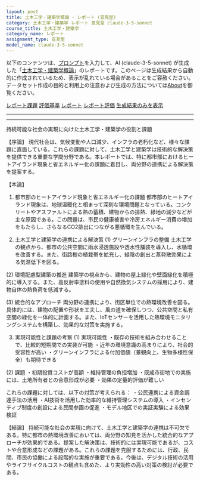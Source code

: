 ```yaml
---
layout: post
title: 土木工学・建築学概論 - レポート (意見型)
category: 土木工学・建築学 レポート 意見型 claude-3-5-sonnet
course_title: 土木工学・建築学
category_name: レポート
assignment_type: 意見型
model_name: claude-3-5-sonnet
---
```


以下のコンテンツは、[プロンプト](http://127.0.0.1:8000/generated/土木工学・建築学/claude-3-5-sonnet/prompt_レポート-意見型.md)を入力して、AI (claude-3-5-sonnet) が生成した「[土木工学・建築学概論](/contents/土木工学・建築学/)」のレポートです。このページは生成結果から自動的に作成されているため、表示が乱れている場合があることをご容赦ください。
データセット作成の目的と利用上の注意および生成の方法については[About](/About)を御覧ください。

[レポート課題](../レポート課題-意見型)
[評価基準](../評価基準-意見型)
[レポート](../レポート-意見型)
[レポート評価](../レポート評価-意見型)
[生成結果のみを表示](http://127.0.0.1:8000/generated/土木工学・建築学/claude-3-5-sonnet/レポート-意見型.md)
  

***
***
  
持続可能な社会の実現に向けた土木工学・建築学の役割と課題

【序論】
現代社会は、気候変動や人口減少、インフラの老朽化など、様々な課題に直面している。これらの課題に対して、土木工学と建築学は技術的な解決策を提供できる重要な学問分野である。本レポートでは、特に都市部におけるヒートアイランド現象と省エネルギー化の課題に着目し、両分野の連携による解決策を提案する。

【本論】
1. 都市部のヒートアイランド現象と省エネルギー化の課題
都市部のヒートアイランド現象は、地球温暖化と相まって深刻な環境問題となっている。コンクリートやアスファルトによる熱の蓄積、建物からの排熱、緑地の減少などが主な原因である。この問題は、市民の健康被害や冷房エネルギー消費の増加をもたらし、さらなるCO2排出につながる悪循環を生んでいる。

2. 土木工学と建築学の連携による解決策
(1) グリーンインフラの整備
土木工学の観点から、都市の公共空間に雨水浸透施設や透水性舗装を導入し、水循環を改善する。また、街路樹の植栽帯を拡充し、緑陰の創出と蒸発散効果による気温低下を図る。

(2) 環境配慮型建築の推進
建築学の視点から、建物の屋上緑化や壁面緑化を積極的に導入する。また、高反射率塗料の使用や自然換気システムの採用により、建物自体の熱負荷を低減する。

(3) 統合的なアプローチ
両分野の連携により、街区単位での熱環境改善を図る。具体的には、建物の配置や形状を工夫し、風の道を確保しつつ、公共空間と私有空間の緑化を一体的に計画する。また、IoTセンサーを活用した熱環境モニタリングシステムを構築し、効果的な対策を実施する。

3. 実現可能性と課題の考察
(1) 実現可能性
・既存の技術を組み合わせることで、比較的短期間での実装が可能
・近年の環境意識の高まりにより、社会的受容性が高い
・グリーンインフラによる付加価値（景観向上、生物多様性保全）も期待できる

(2) 課題
・初期投資コストが高額
・維持管理の負担増加
・既成市街地での実施には、土地所有者との合意形成が必要
・効果の定量的評価が難しい

これらの課題に対しては、以下の対策が考えられる：
・公民連携による資金調達手法の活用
・AI技術を活用した効率的な維持管理システムの導入
・インセンティブ制度の創設による民間参画の促進
・モデル地区での実証実験による効果検証

【結論】
持続可能な社会の実現に向けて、土木工学と建築学の連携は不可欠である。特に都市の熱環境改善においては、両分野の知見を活かした統合的なアプローチが効果的である。提案した解決策は、技術的には実現可能であるが、コストや合意形成などの課題がある。これらの課題を克服するためには、行政、民間、市民の協働による段階的な実施が重要である。今後は、デジタル技術の活用やライフサイクルコストの観点も含めた、より実効性の高い対策の検討が必要である。
